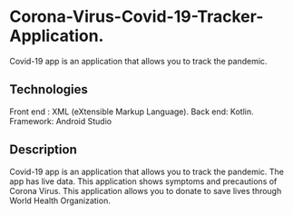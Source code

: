 # Corona-Virus-Covid-19-Tracker-Application.
Covid-19 app is an application that allows you to track the pandemic.

## Technologies
Front end : XML (eXtensible Markup Language).
Back end: Kotlin.
Framework: Android Studio

## Description
Covid-19 app is an application that allows you to track the pandemic. The app has live data.
This application shows symptoms and precautions of Corona Virus.
This application allows you to donate to save lives through World Health Organization.
